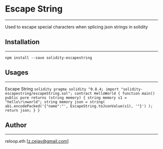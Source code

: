 # Escape String
---

Used to escape special characters when splicing json strings in solidity

## Installation
---
```shell
npm install --save solidity-escapestring
```

## Usages
---
Escape String
    ```solidity
    pragma solidity ^0.8.4;
    import "solidity-escapestring/escapeString.sol";
    contract HelloWorld {
        function main() public pure returns (string memory) {
            string memory s1 = "hello\r\nworld";
            string memory json = string(
                abi.encodePacked('{"name":"', EscapeString.toJsonValue(s1), '"}')
            );
            return json;
        }
    }
    ```

## Author
---
reloop.eth  [z.cejay@gmail.com]